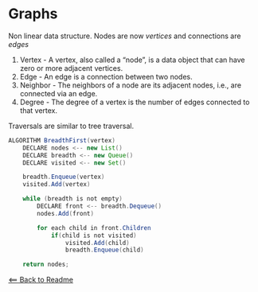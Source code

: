 # Graphs

Non linear data structure. Nodes are now *vertices* and connections are *edges*

1. Vertex - A vertex, also called a “node”, is a data object that can have zero or more adjacent vertices.
1. Edge - An edge is a connection between two nodes.
1. Neighbor - The neighbors of a node are its adjacent nodes, i.e., are connected via an edge.
1. Degree - The degree of a vertex is the number of edges connected to that vertex.

Traversals are similar to tree traversal.

```java
ALGORITHM BreadthFirst(vertex)
    DECLARE nodes <-- new List()
    DECLARE breadth <-- new Queue()
    DECLARE visited <-- new Set()

    breadth.Enqueue(vertex)
    visited.Add(vertex)

    while (breadth is not empty)
        DECLARE front <-- breadth.Dequeue()
        nodes.Add(front)

        for each child in front.Children
            if(child is not visited)
                visited.Add(child)
                breadth.Enqueue(child)   

    return nodes;
```

[<== Back to Readme](README.md)
